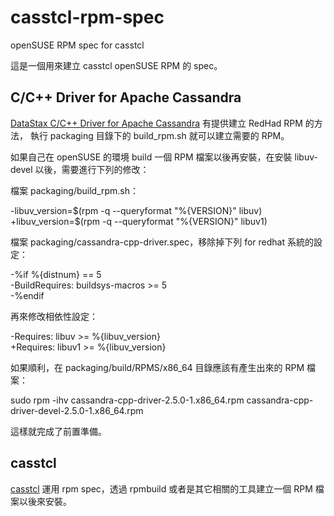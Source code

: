 # casstcl-rpm-spec
openSUSE RPM spec for casstcl

這是一個用來建立 casstcl openSUSE RPM 的 spec。

## C/C++ Driver for Apache Cassandra

[DataStax C/C++ Driver for Apache Cassandra](https://github.com/datastax/cpp-driver) 有提供建立 RedHad RPM 的方法，
執行 packaging 目錄下的 build_rpm.sh 就可以建立需要的 RPM。

如果自己在 openSUSE 的環境 build 一個 RPM 檔案以後再安裝，在安裝 libuv-devel 以後，需要進行下列的修改：

檔案 packaging/build_rpm.sh：

  -libuv_version=$(rpm -q --queryformat "%{VERSION}" libuv)  
  +libuv_version=$(rpm -q --queryformat "%{VERSION}" libuv1)

檔案 packaging/cassandra-cpp-driver.spec，移除掉下列 for redhat 系統的設定：

  -%if %{distnum} == 5  
  -BuildRequires: buildsys-macros >= 5  
  -%endif

再來修改相依性設定：

  -Requires: libuv >= %{libuv_version}  
  +Requires: libuv1 >= %{libuv_version}

如果順利，在 packaging/build/RPMS/x86_64 目錄應該有產生出來的 RPM 檔案：

  sudo rpm -ihv cassandra-cpp-driver-2.5.0-1.x86_64.rpm cassandra-cpp-driver-devel-2.5.0-1.x86_64.rpm

這樣就完成了前置準備。

## casstcl

[casstcl](https://github.com/flightaware/casstcl) 運用 rpm spec，透過 rpmbuild 或者是其它相關的工具建立一個 RPM 檔案以後來安裝。

